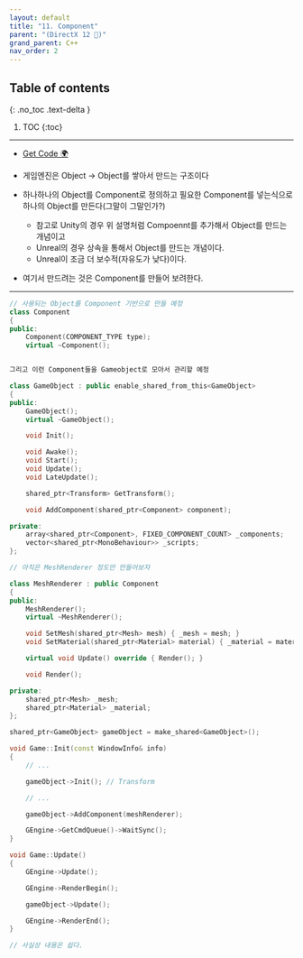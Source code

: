 ```yaml
---
layout: default
title: "11. Component"
parent: "(DirectX 12 🌠)"
grand_parent: C++
nav_order: 2
---
```


## Table of contents
{: .no_toc .text-delta }

1. TOC
{:toc}

---

* [Get Code 🌍](https://github.com/taehyung77/DirextX-Example/tree/11)

* 게임엔진은 Object -> Object를 쌓아서 만드는 구조이다
* 하나하나의 Object를 Component로 정의하고 필요한 Component를 넣는식으로 하나의 Object를 만든다(그말이 그말인가?)
    * 참고로 Unity의 경우 위 설명처럼 Compoennt를 추가해서 Object를 만드는개념이고
    * Unreal의 경우 상속을 통해서 Object를 만드는 개념이다.
    * Unreal이 조금 더 보수적(자유도가 낮다)이다.
* 여기서 만드려는 것은 Component를 만들어 보려한다.

---

```cpp
// 사용되는 Object를 Component 기반으로 만들 예정
class Component
{
public:
	Component(COMPONENT_TYPE type);
	virtual ~Component();


그리고 이런 Component들을 Gameobject로 모아서 관리할 예정

class GameObject : public enable_shared_from_this<GameObject>
{
public:
	GameObject();
	virtual ~GameObject();

	void Init();

	void Awake();
	void Start();
	void Update();
	void LateUpdate();

	shared_ptr<Transform> GetTransform();

	void AddComponent(shared_ptr<Component> component);

private:
	array<shared_ptr<Component>, FIXED_COMPONENT_COUNT> _components;
	vector<shared_ptr<MonoBehaviour>> _scripts;
};
```

```cpp
// 아직은 MeshRenderer 정도만 만들어보자

class MeshRenderer : public Component
{
public:
	MeshRenderer();
	virtual ~MeshRenderer();

	void SetMesh(shared_ptr<Mesh> mesh) { _mesh = mesh; }
	void SetMaterial(shared_ptr<Material> material) { _material = material; }

	virtual void Update() override { Render(); }

	void Render();

private:
	shared_ptr<Mesh> _mesh;
	shared_ptr<Material> _material;
};
```

```cpp
shared_ptr<GameObject> gameObject = make_shared<GameObject>();

void Game::Init(const WindowInfo& info)
{
	// ...

	gameObject->Init(); // Transform

	// ...

	gameObject->AddComponent(meshRenderer);	

	GEngine->GetCmdQueue()->WaitSync();
}
```

```cpp
void Game::Update()
{
	GEngine->Update();

	GEngine->RenderBegin();

	gameObject->Update();

	GEngine->RenderEnd();
}

// 사실상 내용은 쉽다.
```